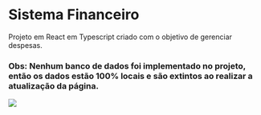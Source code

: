 <h1>Sistema Financeiro</h1>

Projeto em React em Typescript criado com o objetivo de gerenciar despesas.

<h3>Obs: Nenhum banco de dados foi implementado no projeto, então os dados estão 100% locais e são extintos ao realizar a atualização da página.</h3>


<img src="https://i.ibb.co/8cYBht4/imgfinanceiro.png"/>
